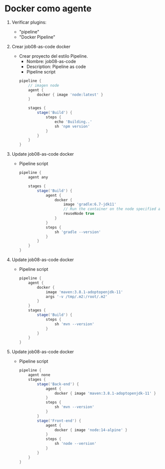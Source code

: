 # Docker como agente

1. Verificar plugins:
    * "pipeline"
    * "Docker Pipeline"
    
1. Crear job08-as-code docker
    * Crear proyecto del estilo Pipeline.
        * Nombre: job08-as-code
        * Description: Pipeline as code
        * Pipeline script
        ```Groovy         
        pipeline {
            // imagen node
            agent {
                docker { image 'node:latest' }
            }

            stages {
                stage('Build') {
                    steps {
                        echo 'Building..'
                        sh 'npm version'
                    }
                }
            }
        }
        ```
1. Update job08-as-code docker
    * Pipeline script
        ```Groovy 
        pipeline {
            agent any

            stages {
                stage('Build') {
                    agent {
                        docker {
                            image 'gradle:6.7-jdk11'
                            // Run the container on the node specified at the top-level of the Pipeline, in the same workspace, rather than on a new node entirely:
                            reuseNode true
                        }
                    }
                    steps {
                        sh 'gradle --version'
                    }
                }
            }
        }
        ```          
1. Update job08-as-code docker
    * Pipeline script
        ```Groovy
        pipeline {
            agent {
                docker {
                    image 'maven:3.8.1-adoptopenjdk-11'
                    args '-v /tmp/.m2:/root/.m2'
                }
            }
            stages {
                stage('Build') {
                    steps {
                        sh 'mvn --version'
                    }
                }
            }
        }
        ```
1. Update job08-as-code docker
    * Pipeline script
        ```Groovy
        pipeline {
            agent none
            stages {
                stage('Back-end') {
                    agent {
                        docker { image 'maven:3.8.1-adoptopenjdk-11' }
                    }
                    steps {
                        sh 'mvn --version'
                    }
                }
                stage('Front-end') {
                    agent {
                        docker { image 'node:14-alpine' }
                    }
                    steps {
                        sh 'node --version'
                    }
                }
            }
        }
        ```